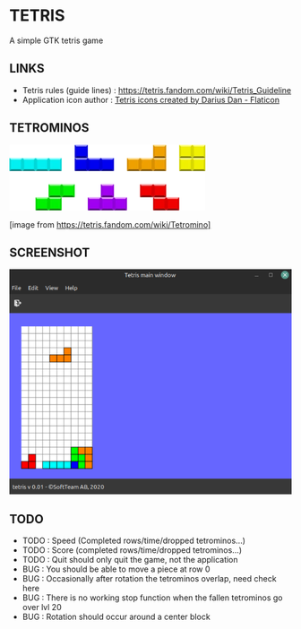 # TETRIS

A simple GTK tetris game

## LINKS

* Tetris rules (guide lines) : https://tetris.fandom.com/wiki/Tetris_Guideline
* Application icon author : <a href="https://www.flaticon.com/free-icons/tetris" title="tetris icons">Tetris icons created by Darius Dan - Flaticon</a>

## TETROMINOS

![tetromino](assets/tetromino.png)

[image from https://tetris.fandom.com/wiki/Tetromino]

## SCREENSHOT

![screenshot](assets/screenshot.png)

## TODO

* TODO : Speed (Completed rows/time/dropped tetrominos...)
* TODO : Score (completed rows/time/dropped tetrominos...)
* TODO : Quit should only quit the game, not the application
* BUG : You should be able to move a piece at row 0
* BUG : Occasionally after rotation the tetrominos overlap, need check here  
* BUG : There is no working stop function when the fallen tetrominos go over lvl 20
* BUG : Rotation should occur around a center block
 